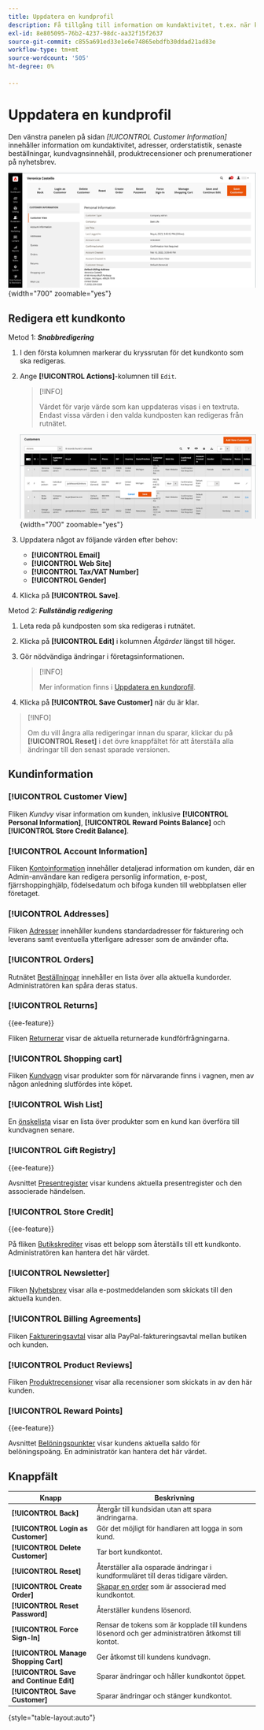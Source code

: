 ```yaml
---
title: Uppdatera en kundprofil
description: Få tillgång till information om kundaktivitet, t.ex. när kunden senast loggade in eller ut från sitt konto, och uppdatera kundprofilen.
exl-id: 8e805095-76b2-4237-98dc-aa32f15f2637
source-git-commit: c855a691ed33e1e6e74865ebdfb30ddad21ad83e
workflow-type: tm+mt
source-wordcount: '505'
ht-degree: 0%

---
```


# Uppdatera en kundprofil

Den vänstra panelen på sidan _[!UICONTROL Customer Information]_&#x200B;innehåller information om kundaktivitet, adresser, orderstatistik, senaste beställningar, kundvagnsinnehåll, produktrecensioner och prenumerationer på nyhetsbrev.

![Kundprofil](assets/cust-profile.png){width="700" zoomable="yes"}

## Redigera ett kundkonto

Metod 1: **_Snabbredigering_**

1. I den första kolumnen markerar du kryssrutan för det kundkonto som ska redigeras.

1. Ange **[!UICONTROL Actions]**-kolumnen till `Edit`.

   >[!INFO]
   >
   >Värdet för varje värde som kan uppdateras visas i en textruta. Endast vissa värden i den valda kundposten kan redigeras från rutnätet.

   ![Snabbredigering](assets/customers-grid-quick-edit.png){width="700" zoomable="yes"}

1. Uppdatera något av följande värden efter behov:

   * **[!UICONTROL Email]**
   * **[!UICONTROL Web Site]**
   * **[!UICONTROL Tax/VAT Number]**
   * **[!UICONTROL Gender]**

1. Klicka på **[!UICONTROL Save]**.

Metod 2: **_Fullständig redigering_**

1. Leta reda på kundposten som ska redigeras i rutnätet.

1. Klicka på **[!UICONTROL Edit]** i kolumnen _Åtgärder_ längst till höger.

1. Gör nödvändiga ändringar i företagsinformationen.

   >[!INFO]
   >
   >Mer information finns i [Uppdatera en kundprofil](../customers/update-account.md).

1. Klicka på **[!UICONTROL Save Customer]** när du är klar.

>[!INFO]
>
>Om du vill ångra alla redigeringar innan du sparar, klickar du på **[!UICONTROL Reset]** i det övre knappfältet för att återställa alla ändringar till den senast sparade versionen.

## Kundinformation

### [!UICONTROL Customer View]

Fliken _Kundvy_ visar information om kunden, inklusive **[!UICONTROL Personal Information]**, **[!UICONTROL Reward Points Balance]** och **[!UICONTROL Store Credit Balance]**.

### [!UICONTROL Account Information]

Fliken [Kontoinformation](../customers/account-dashboard-account-information.md) innehåller detaljerad information om kunden, där en Admin-användare kan redigera personlig information, e-post, fjärrshoppinghjälp, födelsedatum och bifoga kunden till webbplatsen eller företaget.

### [!UICONTROL Addresses]

Fliken [Adresser](../customers/account-dashboard-address-book.md) innehåller kundens standardadresser för fakturering och leverans samt eventuella ytterligare adresser som de använder ofta.

### [!UICONTROL Orders]

Rutnätet [Beställningar](../stores-purchase/orders.md) innehåller en lista över alla aktuella kundorder. Administratören kan spåra deras status.

### [!UICONTROL Returns]

{{ee-feature}}

Fliken [Returnerar](../stores-purchase/returns.md) visar de aktuella returnerade kundförfrågningarna.

### [!UICONTROL Shopping cart]

Fliken [Kundvagn](../stores-purchase/cart.md) visar produkter som för närvarande finns i vagnen, men av någon anledning slutfördes inte köpet.

### [!UICONTROL Wish List]

En [önskelista](../stores-purchase/wishlists.md) visar en lista över produkter som en kund kan överföra till kundvagnen senare.

### [!UICONTROL Gift Registry]

{{ee-feature}}

Avsnittet [Presentregister](../merchandising-promotions/gift-registry-storefront.md) visar kundens aktuella presentregister och den associerade händelsen.


### [!UICONTROL Store Credit]

{{ee-feature}}

På fliken [Butikskrediter](../customers/store-credit.md) visas ett belopp som återställs till ett kundkonto. Administratören kan hantera det här värdet.

### [!UICONTROL Newsletter]

Fliken [Nyhetsbrev](../merchandising-promotions/newsletters.md) visar alla e-postmeddelanden som skickats till den aktuella kunden.

### [!UICONTROL Billing Agreements]

Fliken [Faktureringsavtal](../stores-purchase/paypal-billing-agreements.md) visar alla PayPal-faktureringsavtal mellan butiken och kunden.

### [!UICONTROL Product Reviews]

Fliken [Produktrecensioner](../catalog/settings-advanced-product-reviews.md) visar alla recensioner som skickats in av den här kunden.

### [!UICONTROL Reward Points]

{{ee-feature}}

Avsnittet [Belöningspunkter](../merchandising-promotions/rewards-loyalty.md) visar kundens aktuella saldo för belöningspoäng. En administratör kan hantera det här värdet.

## Knappfält

| Knapp | Beskrivning |
|----------|--------------|
| **[!UICONTROL Back]** | Återgår till kundsidan utan att spara ändringarna. |
| **[!UICONTROL Login as Customer]** | Gör det möjligt för handlaren att logga in som kund. |
| **[!UICONTROL Delete Customer]** | Tar bort kundkontot. |
| **[!UICONTROL Reset]** | Återställer alla osparade ändringar i kundformuläret till deras tidigare värden. |
| **[!UICONTROL Create Order]** | [Skapar en order](../stores-purchase/customer-account-create-order.md) som är associerad med kundkontot. |
| **[!UICONTROL Reset Password]** | Återställer kundens lösenord. |
| **[!UICONTROL Force Sign-In]** | Rensar de tokens som är kopplade till kundens lösenord och ger administratören åtkomst till kontot. |
| **[!UICONTROL Manage Shopping Cart]** | Ger åtkomst till kundens kundvagn. |
| **[!UICONTROL Save and Continue Edit]** | Sparar ändringar och håller kundkontot öppet. |
| **[!UICONTROL Save Customer]** | Sparar ändringar och stänger kundkontot. |

{style="table-layout:auto"}
